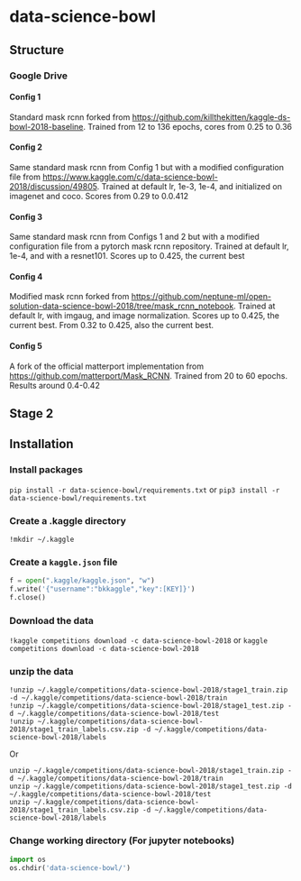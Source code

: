# data-science-bowl

## Structure

### Google Drive

#### Config 1

Standard mask rcnn forked from  https://github.com/killthekitten/kaggle-ds-bowl-2018-baseline.
Trained from 12 to 136 epochs, cores from 0.25 to 0.36

#### Config 2
Same standard mask rcnn from Config 1 but with a modified configuration file from https://www.kaggle.com/c/data-science-bowl-2018/discussion/49805. Trained at default lr, 1e-3, 1e-4, and initialized on imagenet and coco. Scores from 0.29 to 0.0.412

#### Config 3
Same standard mask rcnn from Configs 1 and 2 but with a modified configuration file from a pytorch mask rcnn repository. Trained at default lr, 1e-4, and with a resnet101. Scores up to 0.425, the current best

#### Config 4
Modified mask rcnn forked from https://github.com/neptune-ml/open-solution-data-science-bowl-2018/tree/mask_rcnn_notebook. Trained at default lr, with imgaug, and image normalization. Scores up to 0.425, the current best. From 0.32 to 0.425, also the current best.

#### Config 5
A fork of the official matterport implementation from https://github.com/matterport/Mask_RCNN. Trained from 20 to 60 epochs. Results around 0.4-0.42

## Stage 2

## Installation

### Install packages
```pip install -r data-science-bowl/requirements.txt``` or ```pip3 install -r data-science-bowl/requirements.txt```

### Create a .kaggle directory
```!mkdir ~/.kaggle```

### Create a `kaggle.json` file
```python
f = open(".kaggle/kaggle.json", "w")
f.write('{"username":"bkkaggle","key":[KEY]}')
f.close()
```

### Download the data 
`!kaggle competitions download -c data-science-bowl-2018` or `kaggle competitions download -c data-science-bowl-2018`

### unzip the data
```
!unzip ~/.kaggle/competitions/data-science-bowl-2018/stage1_train.zip -d ~/.kaggle/competitions/data-science-bowl-2018/train
!unzip ~/.kaggle/competitions/data-science-bowl-2018/stage1_test.zip -d ~/.kaggle/competitions/data-science-bowl-2018/test
!unzip ~/.kaggle/competitions/data-science-bowl-2018/stage1_train_labels.csv.zip -d ~/.kaggle/competitions/data-science-bowl-2018/labels
```

Or 
```
unzip ~/.kaggle/competitions/data-science-bowl-2018/stage1_train.zip -d ~/.kaggle/competitions/data-science-bowl-2018/train
unzip ~/.kaggle/competitions/data-science-bowl-2018/stage1_test.zip -d ~/.kaggle/competitions/data-science-bowl-2018/test
unzip ~/.kaggle/competitions/data-science-bowl-2018/stage1_train_labels.csv.zip -d ~/.kaggle/competitions/data-science-bowl-2018/labels
```

### Change working directory (For jupyter notebooks)

```python 
import os
os.chdir('data-science-bowl/')
```
